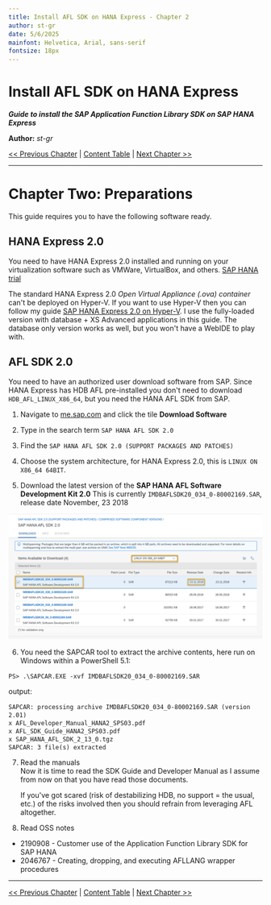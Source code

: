 ```yaml
---
title: Install AFL SDK on HANA Express - Chapter 2
author: st-gr
date: 5/6/2025
mainfont: Helvetica, Arial, sans-serif
fontsize: 18px
---
```


Install AFL SDK on HANA Express
===============================

***Guide to install the SAP Application Function Library SDK on SAP HANA Express***

**Author:** *st-gr*

[<< Previous Chapter](chapter-1-motivation.md) | [Content Table](README.md) | [Next Chapter >>](chapter-3-install-afl-sdk.md)

---

# Chapter Two: Preparations

This guide requires you to have the following software ready.

## HANA Express 2.0

You need to have HANA Express 2.0 installed and running on your virtualization software such as VMWare, VirtualBox, and others.
[SAP HANA trial][2] 

The standard HANA Express 2.0 *Open Virtual Appliance (.ova) container* can't be deployed on Hyper-V. If you want to use Hyper-V then you can follow my guide [SAP HANA Express 2.0 on Hyper-V][3].
I use the fully-loaded version with database + XS Advanced applications in this guide. The database only version works as well, but you won't have a WebIDE to play with.

## AFL SDK 2.0

You need to have an authorized user download software from SAP.
Since HANA Express has HDB AFL pre-installed you don't need to download `HDB_AFL_LINUX_X86_64`, but you need the HANA AFL SDK from SAP.

1. Navigate to [me.sap.com][4] and click the tile **Download Software**

2. Type in the search term `SAP HANA AFL SDK 2.0`

3. Find the `SAP HANA AFL SDK 2.0 (SUPPORT PACKAGES AND PATCHES)`

4. Choose the system architecture, for HANA Express 2.0, this is `LINUX ON X86_64 64BIT`.

5. Download the latest version of the **SAP HANA AFL Software Development Kit 2.0**
   This is currently `IMDBAFLSDK20_034_0-80002169.SAR`, release date November, 23 2018

![Download AFL SDK](/assets/me-sap-com-download-afl-sdk.png)

6. You need the SAPCAR tool to extract the archive contents, here run on Windows within a PowerShell 5.1:

````
PS> .\SAPCAR.EXE -xvf IMDBAFLSDK20_034_0-80002169.SAR
````
output:
````
SAPCAR: processing archive IMDBAFLSDK20_034_0-80002169.SAR (version 2.01)
x AFL_Developer_Manual_HANA2_SPS03.pdf
x AFL_SDK_Guide_HANA2_SPS03.pdf
x SAP_HANA_AFL_SDK_2_13_0.tgz
SAPCAR: 3 file(s) extracted
````

7. Read the manuals  
   Now it is time to read the SDK Guide and Developer Manual as I assume from now on that you have read those documents.
   
   If you've got scared (risk of destabilizing HDB, no support = the usual, etc.) of the risks involved then you should refrain from leveraging AFL altogether.
   
8. Read OSS notes

* 2190908 - Customer use of the Application Function Library SDK for SAP HANA
* 2046767 - Creating, dropping, and executing AFLLANG wrapper procedures

[2]: https://www.sap.com/products/data-cloud/hana/express-trial.html
[3]: https://github.com/st-gr/deploy-hxe-on-hyper-v/blob/main/README.md
[4]: https://me.sap.com/servicessupport

---

[<< Previous Chapter](chapter-1-motivation.md) | [Content Table](README.md) | [Next Chapter >>](chapter-3-install-afl-sdk.md)
